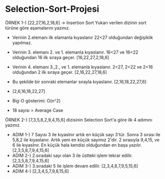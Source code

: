 # Selection-Sort-Projesi

ÖRNEK 1-) [22,27,16,2,18,6] -> Insertion Sort
Yukarı verilen dizinin sort türüne göre aşamalarını yazınız.
- Verinin 2.elemanı ilk elamanla kıyaslanır 22<27 olduğundan değişiklik yapılmaz.
- Verinin 3. elemanı 2. ve 1. elemanla kıyaslanır. 16<27 ve 16<22 olduğundan 16 ilk sıraya geçer. [16,22,27,2,18,6]
- Verinin 4. elemanı 3.,2., ve 1. elemanla kıyaslanır. 2<27, 2<22 ve 2<16 olduğundan 2 ilk sıraya geçer. [2,16,22,27,18,6]
- Bu şekilde bir sonraki elemanlar sırayla kıyaslanır. [2,16,18,22,27,6]
- [2,6,16,18,22,27]

- Big-O gösterimi: O(n^2)

- 18 sayısı > Average Case

ÖRNEK 2-) [7,3,5,8,2,9,4,15,6] dizisinin Selection Sort'a göre ilk 4 adımını yazınız.

- ADIM 1-) 7 Sayısı 3 ile kıyaslnır artık en küçük sayı 3'tür. Sonra 3 sırası ile 5,8,2 ile kıyaslanır. Artık yeni en küçük sayımız 2'dir. 2 sırasıyla 9,4,15, ve 6 ile kıyaslnır. En küçük hala kendisi olduğundan en başa yazılır. [2,3,5,8,7,9,4,15,6] 
- ADIM 2-) 2.sıradaki sayı olan 3 ile üstteki işlem tekrar edilir.[2,3,5,8,7,9,4,15,6]
- ADIM 3-) 3.sıradaki 5 ile işlem devam edilir. [2,3,4,8,7,9,5,15,6]
- ADIM 4-) [2,3,4,5,7,9,8,15,6]
